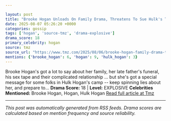 ```yaml
---

layout: post
title: "Brooke Hogan Unloads On Family Drama, Threatens To Sue Hulk's Team Over 'Lies"""
date: 2025-08-07 05:26:20 +0000
categories: gossip
tags: ['hogan', 'source-tmz', 'drama-explosive']
drama_score: 18
primary_celebrity: hogan
source: tmz
source_url: "https://www.tmz.com/2025/08/06/brooke-hogan-family-drama-threaten-sue-hulk-team-lies/"""
mentions: {'brooke_hogan': 6, 'hogan': 9, 'hulk_hogan': 3}
---
```


Brooke Hogan's got a lot to say about her family, her late father's funeral, his sex tape and their complicated relationship ... but she's got a special message for some folks in Hulk Hogan's camp -- keep spinning lies about her, and prepare to… **Drama Score:** 18 | **Level:** EXPLOSIVE **Celebrities Mentioned:** Brooke Hogan, Hogan, Hulk Hogan [Read full article at Tmz](https://www.tmz.com/2025/08/06/brooke-hogan-family-drama-threaten-sue-hulk-team-lies/)

---

*This post was automatically generated from RSS feeds. Drama scores are calculated based on mention frequency and source reliability.*